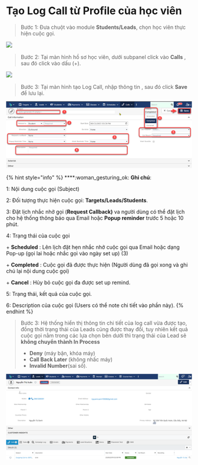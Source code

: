 # Tạo Log Call từ Profile của học viên

> Bước 1: Đưa chuột vào module **Students/Leads**, chọn học viên thực hiện cuộc gọi.

![](../../../.gitbook/assets/TaoCall1\_1.png)

> Bước 2: Tại màn hình hồ sơ học viên, dưới subpanel click vào **Calls** , sau đó click vào dấu (+).

![](../../../.gitbook/assets/TaoCall1\_2.png)

> Bước 3: Tại màn hình tạo Log Call, nhập thông tin , sau đó click **Save** để lưu lại.

![](../../../.gitbook/assets/TaoCall2.png)

{% hint style="info" %}
****:woman\_gesturing\_ok: **Ghi chú**:

1: Nội dung cuộc gọi (Subject)

2: Đối tượng thực hiện cuộc gọi: **Targets/Leads/Students**.

3: Đặt lịch nhắc nhở gọi (**Request Callback)** va người dùng có thể đặt lịch cho hệ thống thông báo qua Email hoặc **Popup reminder** trước 5 hoặc 10 phút.

4: Trạng thái của cuộc gọi&#x20;

\+ **Scheduled** : Lên lịch đặt hẹn nhắc nhở cuộc gọi qua Email hoặc dạng Pop-up (gọi lai hoặc nhắc gọi vào ngày set up) (3)

\+ **Completed** : Cuộc gọi đã được thực hiện (Người dùng đã gọi xong và ghi chú lại nội dung cuộc gọi)

\+ **Cancel** : Hủy bỏ cuộc gọi đa được set up remind.

5: Trạng thái, kết quả của cuộc gọi.

6: Description của cuộc gọi (Users có thể note chi tiết vào phần này).
{% endhint %}

> Bước 3: Hệ thống hiển thị thông tin chi tiết của log call vừa được tạo, đồng thời trạng thái của Leads củng được thay đổi, tuy nhiên kết quả cuộc gọi nằm trong các lựa chọn bên dưới thì trạng thái của Lead sẽ **không chuyển thành In Process**
>
> * **Deny** (máy bận, khóa máy)
> * **Call Back Later** (không nhấc máy)
> * **Invalid Number**(sai số).

![](<../../../.gitbook/assets/image (4) (1).png>)
